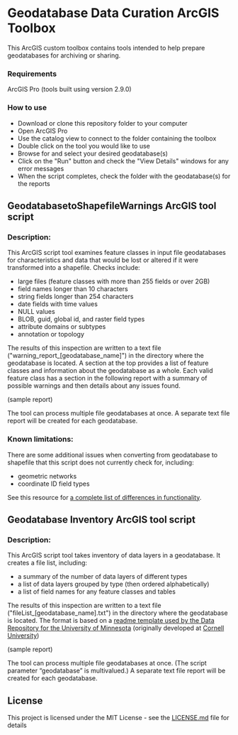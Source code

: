 # Geodatabase Data Curation ArcGIS Toolbox

This ArcGIS custom toolbox contains tools intended to help prepare geodatabases for archiving or sharing.

### Requirements

ArcGIS Pro (tools built using version 2.9.0)

### How to use
* Download or clone this repository folder to your computer
* Open ArcGIS Pro
* Use the catalog view to connect to the folder containing the toolbox
* Double click on the tool you would like to use
* Browse for and select your desired geodatabase(s)
* Click on the "Run" button and check the "View Details" windows for any error messages
* When the script completes, check the folder with the geodatabase(s) for the reports

## GeodatabasetoShapefileWarnings ArcGIS tool script

### Description:
This ArcGIS script tool examines feature classes in input file geodatabases for characteristics and data that would be lost or altered if it were transformed into a shapefile. Checks include:

* large files (feature classes with more than 255 fields or over 2GB) 
* field names longer than 10 characters  
* string fields longer than 254 characters  
* date fields with time values  
* NULL values
* BLOB, guid, global id, and raster field types   
* attribute domains or subtypes  
* annotation or topology    

The results of this inspection are written to a text file ("warning_report_[geodatabase_name]") in the directory where the geodatabase is located.  A section at the top provides a list of feature classes and information about the geodatabase as a whole.  Each valid feature class has a section in the following report with a summary of possible warnings and then details about any issues found.

(sample report)

The tool can process multiple file geodatabases at once. A separate text file report will be created for each geodatabase.

### Known limitations:
There are some additional issues when converting from geodatabase to shapefile that this script does not currently check for, including:
* geometric networks
* coordinate ID field types

See this resource for [a complete list of differences in functionality](https://desktop.arcgis.com/en/arcmap/latest/manage-data/shapefiles/geoprocessing-considerations-for-shapefile-output.htm).


## Geodatabase Inventory ArcGIS tool script

### Description:
This ArcGIS script tool takes inventory of data layers in a geodatabase.  It creates a file list, including: 
* a summary of the number of data layers of different types
* a list of data layers grouped by type (then ordered alphabetically)
* a list of field names for any feature classes and tables 

The results of this inspection are written to a text file ("fileList_[geodatabase_name].txt") in the directory where the geodatabase is located.  The format is based on a [readme template used by the Data Repository for the University of Minnesota](z.umn.edu/readme) (originally developed at [Cornell University](https://data.research.cornell.edu/content/readme)) 

(sample report)

The tool can process multiple file geodatabases at once. (The script parameter “geodatabase” is multivalued.)  A separate text file report will be created for each geodatabase. 


## License

This project is licensed under the MIT License - see the [LICENSE.md](LICENSE.md) file for details
